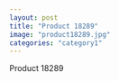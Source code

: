 ```yaml
---
layout: post
title: "Product 18289"
image: "product18289.jpg"
categories: "category1"
---
```

Product 18289
